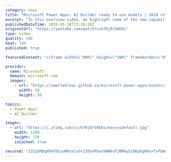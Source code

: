 ```yaml
---
category: news
title: "Microsoft Power Apps: AI Builder ready to use models | 2020 release wave 1 overview"
excerpt: "In this overview video, we highlight some of the new capabilities included in the latest update to Microsoft Power Apps, AI Builder ready to use models.     Here are the capabilities covered:   • Entity extraction helps you by identifying and extracting people, dates, places, locations, etc. from text"
publishedDateTime: 2020-05-18T23:26:26Z
originalUrl: "https://youtube.com/watch?v=h70jOr56EKs"
type: video
quality: 148
heat: 148
published: true

featuredContent: "<iframe width=\"800\" height=\"500\" frameborder=\"0\" src=\"https://www.youtube.com/embed/h70jOr56EKs\" allow=\"accelerometer; autoplay; encrypted-media; gyroscope; picture-in-picture\" allowfullscreen></iframe>"

provider:
  name: Microsoft
  domain: microsoft.com
  images:
    - url: "https://smartableai.github.io/microsoft-power-apps/assets/images/organizations/microsoft.com-50x50.jpg"
      width: 50
      height: 50

topics:
  - Power Apps
  - AI Builder

images:
  - url: "https://i.ytimg.com/vi/h70jOr56EKs/maxresdefault.jpg"
    width: 1280
    height: 720
    isCached: true

secured: "IZCq5MDqXM4YOCxuM6nx1sh+2JDuUPbavVWW9sF2HMAy5zbKp6g0Rx+ToPOAdStdb294N35uGDxbLRp5dKXYnfqZ2NRfSgJDvatZ+z2SC4AJ5bRP7QLO/6Kzfiqri6LsMYuetJRNRXT/Vf7+RkohE97Ywywigvn27u4eCu/gTcOjTGcwF7SlN6anSv0AhR8yVWNBAdx1l2EWnlH08EJ0TsWRFHx1BQT/dZDwDoQ4BRRG3SE0LsgHXMDzsyxVKQ11hhEy8pNXgaYoWhHWabGkreDvcfwOsFtB+GIXLhflFJ9oxZ0yHIw4APz/ynNiKPaPyjgdMIVYrRmG20/KRaaX+cOsIZT4Ze5UKlsmNW5P55/fyFp30XbWO+B3fxOF4mS0YiZWjTfT3r6VswND5xa1FvI0vi+TFTD7wQQgcetgoIZTyuRG1jY8CuAJI/+1NOQZ;R8rVT3gguLIi3fgNLYyZIw=="
---
```


